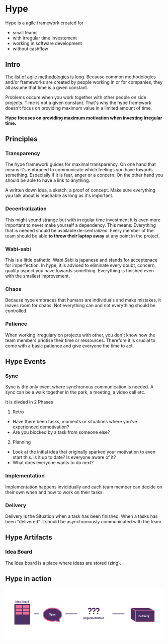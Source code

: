 # Hype
Hype is a agile framework created for

* small teams
* with irregular time investement
* working in software development
* without cashflow


## Intro

[The list of agile methodologies is long](http://noop.nl/2008/07/the-definitive-list-of-software-development-methodologies.html). Because common methodologies and/or frameworks are created by people working in or for companies, they all assume that time is a given constant.

Problems occure when you work together with other people on side projects. Time is not a given constant.
That's why the hype framework doesn't focus on providing maximum value in a limited amount of time.

**Hype focuses on providing maximum motivation when investing irregular time.**



## Principles

### Transparency

The hype framework guides for maximal transparency. On one hand that means it's embraced to communicate which feelings you have towards something. Especially if it is fear, anger or a concern. On the other hand you should be able to have a link to anything.

A written down idea, a sketch, a proof of concept. Make sure everything you talk about is reachable as long as it's important.

### Decentralization

This might sound strange but with irregular time investment it is even more important to never make yourself a dependency. This means: Everything that is needed should be available de-centralized. Every member of the team should be able **to throw their laptop away** at any point in the project.

### Wabi-sabi

This is a little pathetic. Wabi Sabi is japanese and stands for acceptenace for imperfection. In hype, it is advised to eliminate every doubt, concern, quality aspect you have towards something. Everything is finished even with the smallest improvement.

### Chaos

Because hype embraces that humans are individuals and make mistakes, it leaves room for chaos. Not everything can and not everything should be controlled. 

### Patience

When working irregulary on projects with other, you don't know how the team members priotise their time or ressources. Therefore it is crucial to come with a basic patience and give everyone the time to act.



## Hype Events

### Sync

Sync is the only event where synchronous communication is needed.
A sync can be a walk together in the park, a meeting, a video call etc.

It is divded in 2 Phases

1. Retro

  * Have there been tasks, moments or situations where you've experienced demotivation?
  * Are you blocked by a task from someone else?

2. Planning

  * Look at the initial idea that originally sparked your motivation to even start this. Is it up to date? Is everyone aware of it?
  * What does everyone wants to do next?


### Implementation

Implementation happens invididually and each team member can decide on their own when and how to work on their tasks.

### Delivery

Delivery is the Situation when a task has been finished.
When a tasks has been "delivered" it should be asynchronously communicated with the team.

## Hype Artifacts


### Idea Board

The Idea board is a place where ideas are stored (zing).



## Hype in action

![Hype in action](/inaction.png)
